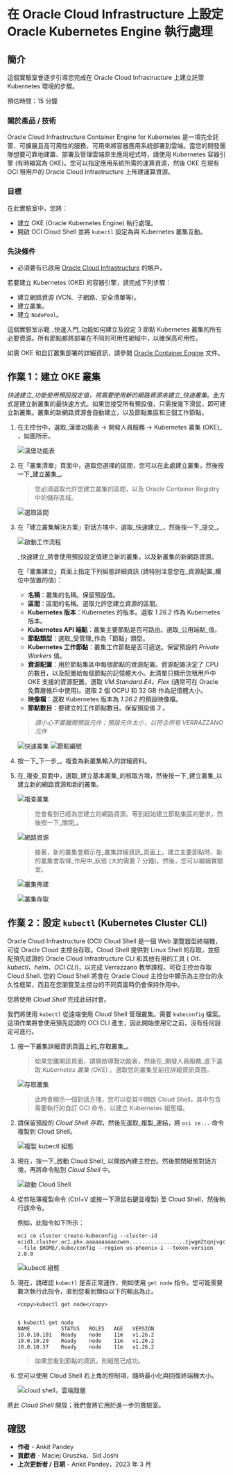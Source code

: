 # 在 Oracle Cloud Infrastructure 上設定 Oracle Kubernetes Engine 執行處理

## 簡介

這個實驗室會逐步引導您完成在 Oracle Cloud Infrastructure 上建立託管 Kubernetes 環境的步驟。

預估時間：15 分鐘

### 關於產品 / 技術

Oracle Cloud Infrastructure Container Engine for Kubernetes 是一項完全託管、可擴展且高可用性的服務，可用來將容器應用系統部署到雲端。當您的開發團隊想要可靠地建置、部署及管理雲端原生應用程式時，請使用 Kubernetes 容器引擎 (有時縮寫為 OKE)。您可以指定應用系統所需的運算資源，然後 OKE 在現有 OCI 租用戶的 Oracle Cloud Infrastructure 上佈建運算資源。

### 目標

在此實驗室中，您將：

*   建立 OKE (Oracle Kubernetes Engine) 執行處理。
*   開啟 OCI Cloud Shell 並將 `kubectl` 設定為與 Kubernetes 叢集互動。

### 先決條件

*   必須要有已啟用 [Oracle Cloud Infrastructure](https://cloud.oracle.com/en_US/cloud-infrastructure) 的帳戶。

若要建立 Kubernetes (OKE) 的容器引擎，請完成下列步驟：

*   建立網路資源 (VCN、子網路、安全清單等)。
*   建立叢集。
*   建立 `NodePool`。

這個實驗室示範 _快速入門_功能如何建立及設定 3 節點 Kubernetes 叢集的所有必要資源。所有節點都將部署在不同的可用性網域中，以確保高可用性。

如需 OKE 和自訂叢集部署的詳細資訊，請參閱 [Oracle Container Engine](https://docs.cloud.oracle.com/iaas/Content/ContEng/Concepts/contengoverview.htm) 文件。

## 作業 1：建立 OKE 叢集

_快速建立_功能使用預設設定值，視需要使用新的網路資源來建立_快速叢集_。此方式是建立新叢集的最快速方式。如果您接受所有預設值，只需按幾下滑鼠，即可建立新叢集。叢集的新網路資源會自動建立，以及節點集區和三個工作節點。

1.  在主控台中，選取_漢堡功能表 -> 開發人員服務 -> Kubernetes 叢集 (OKE)_ ，如圖所示。
    
    ![漢堡功能表](images/hamburger-menu.png " ")
    
2.  在「叢集清單」頁面中，選取您選擇的區間，您可以在此處建立叢集，然後按一下_建立叢集_。
    
    > 您必須選取允許您建立叢集的區間，以及 Oracle Container Registry 中的儲存區域。
    
    ![選取區間](images/select-compartment.png " ")
    
3.  在「建立叢集解決方案」對話方塊中，選取_快速建立_，然後按一下_提交_。
    
    ![啟動工作流程](images/launch-workflow.png " ")
    
    _快速建立_將會使用預設設定值建立新的叢集，以及新叢集的新網路資源。
    
    在「叢集建立」頁面上指定下列組態詳細資訊 (請特別注意您在_資源配置_欄位中放置的值)：
    
    *   **名稱**：叢集的名稱。保留預設值。
    *   **區間**：區間的名稱。選取允許您建立資源的區間。
    *   **Kubernetes 版本**：Kubernetes 的版本。選取 _1.26.2_ 作為 Kubernetes 版本。
    *   **Kubernetes API 端點**：叢集主要節點是否可路由。選取_公用端點_值。
    *   **節點類型**：選取_受管理_作為「節點」類型。
    *   **Kubernetes 工作節點**：叢集工作節點是否可遞送。保留預設的 _Private Workers_ 值。
    *   **資源配置**：用於節點集區中每個節點的資源配置。資源配置決定了 CPU 的數目，以及配置給每個節點的記憶體大小。此清單只顯示您租用戶中 OKE 支援的資源配置。選取 _VM.Standard.E4。Flex_ (通常可在 Oracle 免費層帳戶中使用)。選取 2 個 OCPU 和 32 GB 作為記憶體大小。
    *   **映像檔**：選取 Kubernetes 版本為 _1.26.2_ 的預設映像檔。
    *   **節點數目**：要建立的工作節點數目。保留預設值 _3_ 。
    
    > _請小心不要離開預設元件；預設元件太小，以符合所有 VERRAZZANO 元件_
    
    ![快速叢集](images/quick-cluster.png " ") ![節點編號](images/node-number.png " ")
    
4.  按一下_下一步_，複查為新叢集輸入的詳細資料。
    
5.  在_複查_頁面中，選取_建立基本叢集_的核取方塊，然後按一下_建立叢集_以建立新的網路資源和新的叢集。
    
    ![複查叢集](images/review-cluster.png " ")
    
    > 您會看到已經為您建立的網路資源。等到起始建立節點集區的要求，然後按一下_關閉_。
    
    ![網路資源](images/network-resource.png " ")
    
    > 接著，新的叢集會顯示在_叢集詳細資訊_頁面上。建立主要節點時，新的叢集會取得_作用中_狀態 (大約需要 7 分鐘)。然後，您可以繼續實驗室。
    
    ![叢集佈建](images/cluster-provision.png " ")
    
    ![叢集存取](images/cluster-access.png " ")
    

## 作業 2：設定 `kubectl` (Kubernetes Cluster CLI)

Oracle Cloud Infrastructure (OCI) Cloud Shell 是一個 Web 瀏覽器型終端機，可從 Oracle Cloud 主控台存取。Cloud Shell 提供對 Linux Shell 的存取，並搭配預先認證的 Oracle Cloud Infrastructure CLI 和其他有用的工具 ( _Git、kubectl、helm、OCI CLI_)，以完成 Verrazzano 教學課程。可從主控台存取 Cloud Shell. 您的 Cloud Shell 將會在 Oracle Cloud 主控台中顯示為主控台的永久性框架，而且在您瀏覽至主控台的不同頁面時仍會保持作用中。

您將使用 _Cloud Shell_ 完成此研討會。

我們將使用 `kubectl` 從遠端使用 Cloud Shell 管理叢集。需要 `kubeconfig` 檔案。這項作業將會使用預先認證的 OCI CLI 產生，因此開始使用它之前，沒有任何設定可進行。

1.  按一下叢集詳細資訊頁面上的_存取叢集_。
    
    > 如果您離開該頁面，請開啟導覽功能表，然後在_開發人員服務_底下選取 _Kubernetes 叢集 (OKE)_ 。選取您的叢集並前往詳細資訊頁面。
    
    ![存取叢集](images/access-cluster.png " ")
    
    > 此時會顯示一個對話方塊，您可以從其中開啟 Cloud Shell，其中包含需要執行的自訂 OCI 命令，以建立 Kubernetes 組態檔。
    
2.  請保留預設的 _Cloud Shell 存取_，然後先選取_複製_連結，將 `oci ce...` 命令複製到 Cloud Shell。
    
    ![複製 kubectl 組態](images/copy-config.png " ")
    
3.  現在，按一下_啟動 Cloud Shell_ 以開啟內建主控台。然後關閉組態對話方塊，再將命令貼到 _Cloud Shell_ 中。
    
    ![啟動 Cloud Shell](images/launch-cloudshell.png " ")
    
4.  從剪貼簿複製命令 (Ctrl+V 或按一下滑鼠右鍵並複製) 至 Cloud Shell，然後執行該命令。
    
    例如，此指令如下所示：
    
        oci ce cluster create-kubeconfig --cluster-id ocid1.cluster.oc1.phx.aaaaaaaaaezwen..................zjwgm2tqnjvgc2dey3emnsd --file $HOME/.kube/config --region us-phoenix-1 --token-version 2.0.0
        
    
    ![kubectl 組態](images/kube-config.png " ")
    
5.  現在，請確認 `kubectl` 是否正常運作，例如使用 `get node` 指令。您可能需要數次執行此指令，直到您看到類似以下的輸出為止。
    
        <copy>kubectl get node</copy>
        
    
        $ kubectl get node
        NAME          STATUS   ROLES   AGE   VERSION
        10.0.10.101   Ready    node    11m   v1.26.2
        10.0.10.29    Ready    node    11m   v1.26.2
        10.0.10.37    Ready    node    11m   v1.26.2
        
    
    > 如果您看到節點的資訊，則組態已成功。
    
6.  您可以使用 Cloud Shell 右上角的控制項，隨時最小化與回復終端機大小。
    
    ![cloud shell，雲端殼層](images/cloudshell.png " ")
    

將此 _Cloud Shell_ 開放；我們會將它用於進一步的實驗室。

## 確認

*   **作者** - Ankit Pandey
*   **貢獻者** - Maciej Gruszka、Sid Joshi
*   **上次更新者 / 日期** - Ankit Pandey，2023 年 3 月